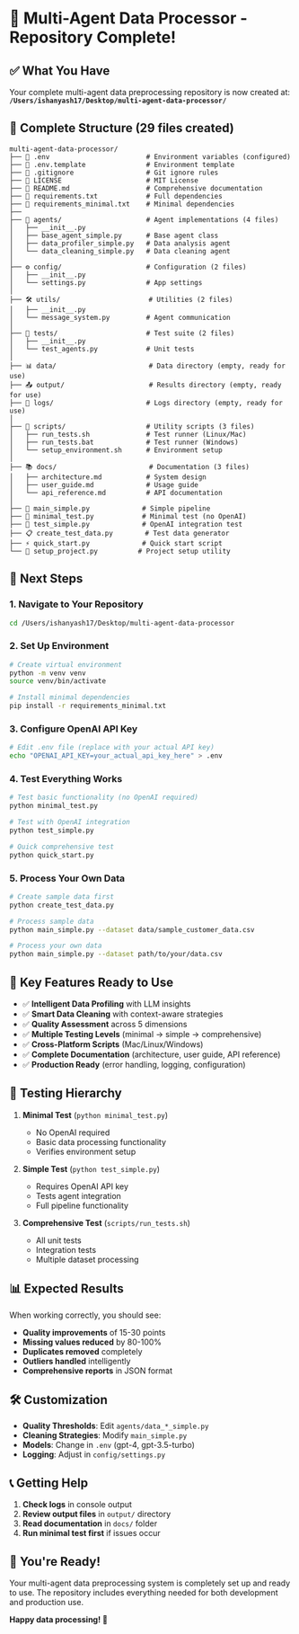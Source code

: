 # 🚀 Multi-Agent Data Processor - Repository Complete!

## ✅ What You Have

Your complete multi-agent data preprocessing repository is now created at:
**`/Users/ishanyash17/Desktop/multi-agent-data-processor/`**

## 📁 Complete Structure (29 files created)

```
multi-agent-data-processor/
├── 📄 .env                        # Environment variables (configured)
├── 📄 .env.template               # Environment template
├── 📄 .gitignore                  # Git ignore rules
├── 📄 LICENSE                     # MIT License
├── 📄 README.md                   # Comprehensive documentation
├── 📄 requirements.txt            # Full dependencies
├── 📄 requirements_minimal.txt    # Minimal dependencies
├── 
├── 🤖 agents/                     # Agent implementations (4 files)
│   ├── __init__.py
│   ├── base_agent_simple.py      # Base agent class
│   ├── data_profiler_simple.py   # Data analysis agent
│   └── data_cleaning_simple.py   # Data cleaning agent
│
├── ⚙️ config/                     # Configuration (2 files)
│   ├── __init__.py
│   └── settings.py               # App settings
│
├── 🛠️ utils/                      # Utilities (2 files)
│   ├── __init__.py
│   └── message_system.py         # Agent communication
│
├── 🧪 tests/                      # Test suite (2 files)
│   ├── __init__.py
│   └── test_agents.py            # Unit tests
│
├── 📊 data/                       # Data directory (empty, ready for use)
├── 📤 output/                     # Results directory (empty, ready for use)
├── 📝 logs/                       # Logs directory (empty, ready for use)
│
├── 📜 scripts/                    # Utility scripts (3 files)
│   ├── run_tests.sh              # Test runner (Linux/Mac)
│   ├── run_tests.bat             # Test runner (Windows)
│   └── setup_environment.sh      # Environment setup
│
├── 📚 docs/                       # Documentation (3 files)
│   ├── architecture.md           # System design
│   ├── user_guide.md             # Usage guide
│   └── api_reference.md          # API documentation
│
├── 🚀 main_simple.py             # Simple pipeline
├── 🧪 minimal_test.py            # Minimal test (no OpenAI)
├── 🧪 test_simple.py             # OpenAI integration test
├── 📋 create_test_data.py        # Test data generator
├── ⚡ quick_start.py             # Quick start script
└── 🔧 setup_project.py          # Project setup utility
```

## 🎯 Next Steps

### 1. Navigate to Your Repository
```bash
cd /Users/ishanyash17/Desktop/multi-agent-data-processor
```

### 2. Set Up Environment
```bash
# Create virtual environment
python -m venv venv
source venv/bin/activate

# Install minimal dependencies
pip install -r requirements_minimal.txt
```

### 3. Configure OpenAI API Key
```bash
# Edit .env file (replace with your actual API key)
echo "OPENAI_API_KEY=your_actual_api_key_here" > .env
```

### 4. Test Everything Works
```bash
# Test basic functionality (no OpenAI required)
python minimal_test.py

# Test with OpenAI integration
python test_simple.py

# Quick comprehensive test
python quick_start.py
```

### 5. Process Your Own Data
```bash
# Create sample data first
python create_test_data.py

# Process sample data
python main_simple.py --dataset data/sample_customer_data.csv

# Process your own data
python main_simple.py --dataset path/to/your/data.csv
```

## 🌟 Key Features Ready to Use

- ✅ **Intelligent Data Profiling** with LLM insights
- ✅ **Smart Data Cleaning** with context-aware strategies  
- ✅ **Quality Assessment** across 5 dimensions
- ✅ **Multiple Testing Levels** (minimal → simple → comprehensive)
- ✅ **Cross-Platform Scripts** (Mac/Linux/Windows)
- ✅ **Complete Documentation** (architecture, user guide, API reference)
- ✅ **Production Ready** (error handling, logging, configuration)

## 🧪 Testing Hierarchy

1. **Minimal Test** (`python minimal_test.py`)
   - No OpenAI required
   - Basic data processing functionality
   - Verifies environment setup

2. **Simple Test** (`python test_simple.py`)  
   - Requires OpenAI API key
   - Tests agent integration
   - Full pipeline functionality

3. **Comprehensive Test** (`scripts/run_tests.sh`)
   - All unit tests
   - Integration tests
   - Multiple dataset processing

## 📊 Expected Results

When working correctly, you should see:
- **Quality improvements** of 15-30 points
- **Missing values reduced** by 80-100%
- **Duplicates removed** completely
- **Outliers handled** intelligently
- **Comprehensive reports** in JSON format

## 🛠️ Customization

- **Quality Thresholds**: Edit `agents/data_*_simple.py`
- **Cleaning Strategies**: Modify `main_simple.py`
- **Models**: Change in `.env` (gpt-4, gpt-3.5-turbo)
- **Logging**: Adjust in `config/settings.py`

## 📞 Getting Help

1. **Check logs** in console output
2. **Review output files** in `output/` directory
3. **Read documentation** in `docs/` folder
4. **Run minimal test first** if issues occur

## 🎉 You're Ready!

Your multi-agent data preprocessing system is completely set up and ready to use. The repository includes everything needed for both development and production use.

**Happy data processing! 🚀**
